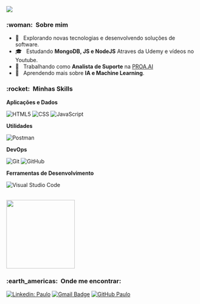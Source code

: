 
![](https://komarev.com/ghpvc/?username=o-paulo&color=006bed)

<h3> :woman: &nbsp;Sobre mim </h3>

- 🤔 &nbsp; Explorando novas tecnologias e desenvolvendo soluções de software.
- 🎓 &nbsp; Estudando **MongoDB, JS e NodeJS** Atraves da Udemy e vídeos no Youtube.
- 💼 &nbsp; Trabalhando como **Analista de Suporte** na <a href="https://www.linkedin.com/company/proa-ai">PROA.AI</a>
- 🌱 &nbsp; Aprendendo mais sobre **IA e Machine Learning**.

<h3> :rocket: &nbsp;Minhas Skills </h3>

**Aplicações e Dados**

  ![HTML5](https://img.shields.io/badge/-HTML5-333333?style=flat&logo=HTML5)
  ![CSS](https://img.shields.io/badge/-CSS-333333?style=flat&logo=CSS3&logoColor=1572B6)
   ![JavaScript](https://img.shields.io/badge/-JavaScript-333333?style=flat&logo=javascript)

**Utilidades**

  ![Postman](https://img.shields.io/badge/-Postman-333333?style=flat&logo=postman)

**DevOps**

  ![Git](https://img.shields.io/badge/-Git-333333?style=flat&logo=git)
  ![GitHub](https://img.shields.io/badge/-GitHub-333333?style=flat&logo=github)

**Ferramentas de Desenvolvimento**

  ![Visual Studio Code](https://img.shields.io/badge/-Visual%20Studio%20Code-333333?style=flat&logo=visual-studio-code&logoColor=007ACC)

<br/>

<a href="https://github.com/o-paulo">
  <img height="180em" src="https://github-readme-stats.vercel.app/api?username=o-paulo&theme=dracula&show_icons=true" />
</a>

<br/>

<h3> :earth_americas: &nbsp;Onde me encontrar: </h3> 

[![Linkedin: Paulo](https://img.shields.io/badge/-PauloPereira-blue?style=flat-square&logo=Linkedin&logoColor=white&link=https://www.linkedin.com/in/paulo-pereira-a7a2ba182/)](https://www.linkedin.com/in/paulo-pereira-a7a2ba182/)
[![Gmail Badge](https://img.shields.io/badge/-Outlook-006bed?style=flat-square&logo=Gmail&logoColor=white&link=mailto:paulo.pereira707@outlook.com)](mailto:paulo.pereira707@outlook.com)
[![GitHub Paulo]( https://img.shields.io/github/followers/o-paulo?label=follow&style=social)](https://github.com/o-paulo)

